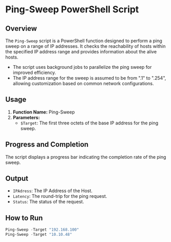 # Ping-Sweep PowerShell Script

## Overview
The `Ping-Sweep` script is a PowerShell function designed to perform a ping sweep on a range of IP addresses. It checks the reachability of hosts within the specified IP address range and provides information about the alive hosts.
- The script uses background jobs to parallelize the ping sweep for improved efficiency.
- The IP address range for the sweep is assumed to be from ".1" to ".254", allowing customization based on common network configurations.

## Usage
1. **Function Name:** Ping-Sweep
2. **Parameters:**
   - `$Target`: The first three octets of the base IP address for the ping sweep.

## Progress and Completion
The script displays a progress bar indicating the completion rate of the ping sweep.

## Output
- `IPAdress`: The IP Address of the Host.
- `Latency`: The round-trip for the ping request.
- `Status`: The status of the request.

## How to Run
```powershell
Ping-Sweep -Target "192.168.100"
Ping-Sweep -Target "10.10.48"
